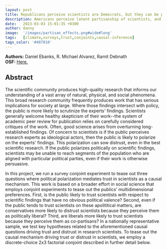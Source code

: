 ```yaml
---
layout: post
title: Republicans perceive scientists are Democrats, but they can be persuaded to be more trustful of scientific findings
description: Americans perceive latent partisanship of scientists, and this influences their trust in scientific findings.  
date:   2023-03-03 15:01:35 +0300
author: danny
image:  '/images/partisan_effects.png#wide#long'
tags:   [climate,surveys,trust,conjoints,causal-inference]
tags_color: '#487010'
---
```


<b>Authors:</b>  Daniel Ebanks, R. Michael Alvarez, Ramit Debnath<br>
<b>OSF:</b> <a href="https://osf.io/8ufdv" > Here. </a>

## Abstract

The scientific community produces high-quality research that informs our understanding of a vast array of natural, physical, and social phenomena. This broad research community frequently produces work that has serious implications for society at large. Where those findings intersect with policy, the public is more likely to scrutinize the experts' findings.   Scientists generally welcome healthy skepticism of their work--the system of academic peer review for publication relies on carefully considered critiques of the work. Often, good science arises from overturning long-established findings.  Of concern to scientists is if the public perceives research experts as ideological actors, then the public is likely to polarize on the experts' findings.  This polarization can sow distrust, even in the best scientific research.  If the public polarizes politically on scientific findings, scientists may be unable to reach segments of the population who are aligned with particular political parties, even if their work is otherwise persuasive.<br> 

In this project, we run a survey conjoint experiment to tease out three questions where political polarization mediates trust in scientists as a causal mechanism. This work is based on a broader effort in social science that employs conjoint experiments to tease out the publics' multidimensional preferences.  First, is the public likely to trust scientists with respect to scientific findings that have no obvious political valence? Second, even if the public tends to trust scientists on these  apolititical matters, are conservatives more likely to distrust scientists because they perceive them as politically liberal? Third, are liberals more likely to trust scientists because they perceive them as co-partisans?  In a nationally representative sample, we test  key hypotheses related to the aforementioned causal questions driving trust and distrust in research scientists. To tease out the causal mechanism driving trust or distrust in scientists, we employ a discrete-choice 2x3 factorial conjoint described in further detail below.   